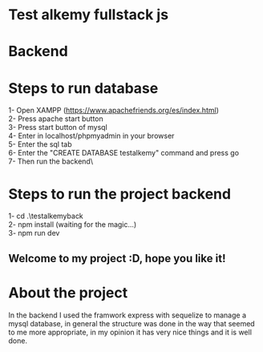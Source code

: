 # Test alkemy fullstack js 
# Backend

# Steps to run database
1- Open XAMPP (https://www.apachefriends.org/es/index.html) \
2- Press apache start button \
3- Press start button of mysql\
4- Enter in localhost/phpmyadmin in your browser \
5- Enter the sql tab\
6- Enter the "CREATE DATABASE testalkemy" command and press go\
7- Then run the backend\

# Steps to run the project backend
1- cd .\testalkemyback\
2- npm install (waiting for the magic...)\
3- npm run dev

## Welcome to my project :D, hope you like it!

# About the project 
In the backend I used the framwork express with sequelize to manage a mysql database, in general the structure was done in the way that seemed to me more appropriate, in my opinion it has very nice things and it is well done.
